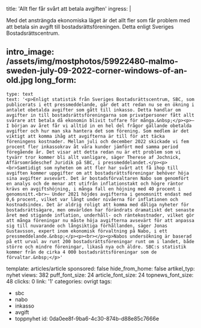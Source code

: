 title: 'Allt fler får svårt att betala avgiften'
ingress: |
  <p>Med det ansträngda ekonomiska läget är det allt fler som får problem med att betala sin avgift till bostadsrättsföreningen. Detta enligt Sveriges Bostadsrättscentrum.
  </p>
  
intro_image: /assets/img/mostphotos/59922480-malmo-sweden-july-09-2022-corner-windows-of-an-old.jpg
long_form:
  -
    type: text
    text: '<p>Enligt statistik från Sveriges Bostadsrättscentrum, SBC, som publicerats i ett pressmeddelande, går det att redan nu se en ökning i antalet obetalda avgifter som gått till inkasso. Detta handlar om avgifter in till bostadsrättsföreningarna som privatpersoner fått allt svårare att betala då ekonomin blivit tuffare för många.&nbsp;</p><p>– I början av året får vi alltid in en hel del frågor gällande obetalda avgifter och hur man ska hantera det som förening. Som medlem är det viktigt att komma ihåg att avgifterna är till för att täcka föreningens kostnader. Mellan juli och december 2022 skickade vi fem procent fler inkassokrav åt våra kunder jämfört med samma period föregående år. Det visar att detta redan nu är ett problem som vi tyvärr tror kommer bli allt vanligare, säger Therese af Jochnick, Affärsområdeschef Juridik på SBC, i pressmeddelandet.</p><p><br>Samtidigt som nyheten om att fler har svårt att få ihop till avgiften kommer uppgifter om att bostadsrättsföreningar behöver höja sina avgifter avsevärt. Det är bostadsförvaltaren Nabo som genomfört en analys och de menar att utifrån inflationstakt och högre räntor krävs en avgiftshöjning, i många fall en höjning med 40 procent i genomsnitt.<br>– Under 2021 höjdes avgifterna i genomsnitt endast med 0,6 procent, vilket var långt under nivåerna för inflationen och kostnadsindex. Det är aldrig roligt att komma med dåliga nyheter för bostadsrättsägare, men omvärlden har förändrats dramatiskt det senaste året med stigande inflation, underhåll- och räntekostnader, vilket gör att många föreningar nu måste höja avgifterna avsevärt för att anpassa sig till nuvarande och långsiktiga förhållanden, säger Jonas Gustavsson, expert inom ekonomisk förvaltning på Nabo, i ett pressmeddelande.&nbsp;</p><p><br></p><p>Nabos undersökning är baserad på ett urval av runt 200 bostadsrättsföreningar runt om i landet, både större och mindre föreningar, likaså nya och äldre. SBC:s statistik kommer från de cirka 4 000 bostadsrättsföreningar som de förvaltar.&nbsp;</p>'
template: articles/article
sponsored: false
hide_from_home: false
artikel_typ: nyhet
views: 382
puff_font_size: 24
article_font_size: 24
topnews_font_size: 48
clicks: 0
link: '1'
categories: ovrigt
tags:
  - sbc
  - nabo
  - inkasso
  - avgift
  - toppnyhet
id: 0da0ee8f-9ba6-4c30-874b-d88e85c7666e
